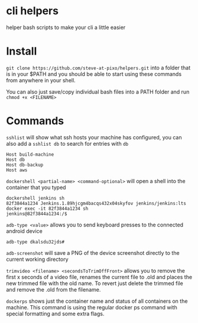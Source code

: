 # cli helpers
helper bash scripts to make your cli a little easier


# Install
`git clone https://github.com/steve-at-pixo/helpers.git`
into a folder that is in your $PATH and you should be able to start using these commands from anywhere in your shell.

You can also just save/copy individual bash files into a PATH folder and run `chmod +x <FILENAME>`


# Commands

`sshlist` will show what ssh hosts your machine has configured, you can also add a `sshlist db` to search for entries with `db`

```
Host build-machine
Host db
Host db-backup
Host aws
```

`dockershell <partial-name> <command-optional>` will open a shell into the container that you typed
```
dockershell jenkins sh
82f3844a1234 Jenkins.1.89hjcgm4bacqs432x04skyfov jenkins/jenkins:lts
docker exec -it 82f3844a1234 sh
jenkins@82f3844a1234:/$
```

`adb-type <value>` allows you to send keyboard presses to the connected android device
```
adb-type dkalsdu32jds#
```

`adb-screenshot` will save a PNG of the device screenshot directly to the current working directory


`trimvideo <filename> <secondsToTrimOffFront>` allows you to remove the first x seconds of a video file, renames the current file to <filename>.old and places the new trimmed file with the old name. To revert just delete the trimmed file and remove the .old from the filename. 

`dockerps` shows just the container name and status of all containers on the machine. This command is using the regular docker ps command with special formatting and some extra flags.
